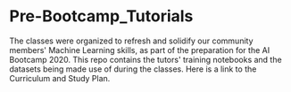 # Pre-Bootcamp_Tutorials
The classes were organized to refresh and solidify our community members' Machine Learning skills, as part of the preparation for the AI Bootcamp 2020.
This repo contains the tutors' training notebooks and the datasets being made use of during the classes.
Here is a link to the Curriculum and Study Plan.
